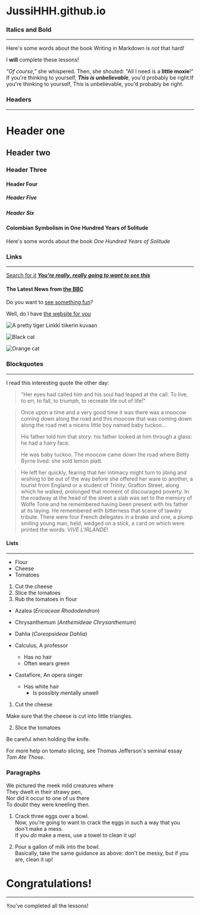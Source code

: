 # JussiHHH.github.io
### Italics and Bold
--------------------
Here's some words about the book
Writing in Markdown is _not_ that hard!

 I **will** complete these lessons!

_"Of course,"_ she whispered. Then, she shouted: "All I need is a **little moxie**!"
If you're thinking to yourself, **_This is unbelievable_**, you'd probably be right.If you're thinking to yourself, This is unbelievable, you'd probably be right.
### Headers
----------
# Header one
## Header two
### Header Three
#### Header Four
##### Header Five
##### Header Six
#### Colombian Symbolism in One Hundred Years of Solitude
Here's some words about the book _One Hundred Years of Solitude_
### Links
---------
[Search for it](google.com)
[***You're really, really going to want to see this***](dailykitten.com)
#### The Latest News from [the BBC](www.bbc.com/news)
Do you want to [see something fun][a fun place]?


[a fun place]: www.zombo.com


Well, do I have [the website for you][another fun place]


[another fun place]: www.stumbleupon.com

![A pretty tiger](https://upload.wikimedia.org/wikipedia/commons/5/56/Tiger.50.jpg) Linkki tiikerin kuvaan

![Black cat][Black]

![Orange cat][Orange]

[Black]: https://upload.wikimedia.org/wikipedia/commons/a/a3/81_INF_DIV_SSI.jpg

[Orange]: http://icons.iconarchive.com/icons/google/noto-emoji-animals-nature/256/22221-cat-icon.png

### Blockquotes
-----------------
I read this interesting quote the other day:

>"Her eyes had called him and his soul had leaped at the call. To live, to err, to fall, to triumph, to recreate life out of life!"

>Once upon a time and a very good time it was there was a moocow coming down along the road and this moocow that was coming down along the road met a nicens little boy named baby tuckoo...
>
>His father told him that story: his father looked at him through a glass: he had a hairy face.
>
>He was baby tuckoo. The moocow came down the road where Betty Byrne lived: she sold lemon platt.

>He left her quickly, fearing that her intimacy might turn to jibing and wishing to be out of the way before she offered her ware to another, a tourist from England or a student of Trinity. Grafton Street, along which he walked, prolonged that moment of discouraged poverty. In the roadway at the head of the street a slab was set to the memory of Wolfe Tone and he remembered having been present with his father at its laying. He remembered with bitterness that scene of tawdry tribute. There were four French delegates in a brake and one, a plump smiling young man, held, wedged on a stick, a card on which were printed the words: _VIVE L'IRLANDE_!

#### Lists
------
* Flour
* Cheese
* Tomatoes
1. Cut the cheese
2. Slice the tomatoes
3. Rub the tomatoes in flour
* Azalea (_Ericaceae Rhododendron_)
* Chrysanthemum (_Anthemideae Chrysanthemum_)
* Dahlia (_Coreopsideae Dahlia_)



* Calculus, A professor 
   * Has no hair
   * Often wears green
* Castafiore, An opera singer
  * Has white hair
    * Is possibly mentally unwell
 
   

1. Cut the cheese
  
 Make sure that the cheese is cut into little triangles.

2. Slice the tomatoes
  
 Be careful when holding the knife.
 
 For more help on tomato slicing, see Thomas Jefferson's seminal essay _Tom Ate Those_.
 ### Paragraphs
 We pictured the meek mild creatures where  
They dwelt in their strawy pen,  
Nor did it occur to one of us there  
To doubt they were kneeling then.

1. Crack three eggs over a bowl.  
Now, you're going to want to crack the eggs in such a way that you don't make a mess.  
If you _do_ make a mess, use a towel to clean it up!

2. Pour a gallon of milk into the bowl.  
Basically, take the same guidance as above: don't be messy, but if you are, clean it up!

# Congratulations!
---------------
You’ve completed all the lessons!
